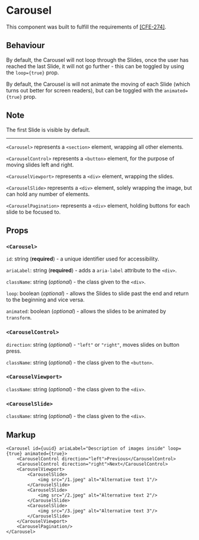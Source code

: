 # Carousel

This component was built to fulfill the requirements of [[CFE-274]](https://codehouse.atlassian.net/browse/CFE-274).

## Behaviour
By default, the Carousel will not loop through the Slides, once the user has reached the last Slide, it will not go further - this
can be toggled by using the `loop={true}` prop.

By default, the Carousel is will not animate the moving of each Slide (which turns out better for screen readers), but can be toggled
with the `animated={true}` prop.

## Note
The first Slide is visible by default.

---

`<Carousel>` represents a `<section>` element, wrapping all other elements.

`<CarouselControl>` represents a `<button>` element, for the purpose of moving slides left and right.

`<CarouselViewport>` represents a `<div>` element, wrapping the slides.

`<CarouselSlide>` represents a `<div>` element, solely wrapping the image, but can hold any number of elements.

`<CarouselPagination>` represents a `<div>` element, holding buttons for each slide to be focused to.

## Props

### `<Carousel>`

`id`: string (**required**) - a unique identifier used for accessibility.

`ariaLabel`: string (**required**) - adds a `aria-label` attribute to the `<div>`.

`className`: string (*optional*) - the class given to the `<div>`.

`loop`: boolean (*optional*) - allows the Slides to slide past the end and return to the beginning and vice versa.

`animated`: boolean (*optional*) - allows the slides to be animated by `transform`.

### `<CarouselControl>`

`direction`: string (*optional*) - `"left"` or `"right"`, moves slides on button press.

`className`: string (*optional*) - the class given to the `<button>`.

### `<CarouselViewport>`

`className`: string (*optional*) - the class given to the `<div>`.

### `<CarouselSlide>`

`className`: string (*optional*) - the class given to the `<div>`.

## Markup
```
<Carousel id={uuid} ariaLabel="Description of images inside" loop={true} animated={true}>
    <CarouselControl direction="left">Previous</CarouselControl>
    <CarouselControl direction="right">Next</CarouselControl>
    <CarouselViewport>
        <CarouselSlide>
            <img src="/1.jpeg" alt="Alternative text 1"/>
        </CarouselSlide>
        <CarouselSlide>
            <img src="/2.jpeg" alt="Alternative text 2"/>
        </CarouselSlide>
        <CarouselSlide>
            <img src="/3.jpeg" alt="Alternative text 3"/>
        </CarouselSlide>
    </CarouselViewport>
    <CarouselPagination/>
</Carousel>
```
